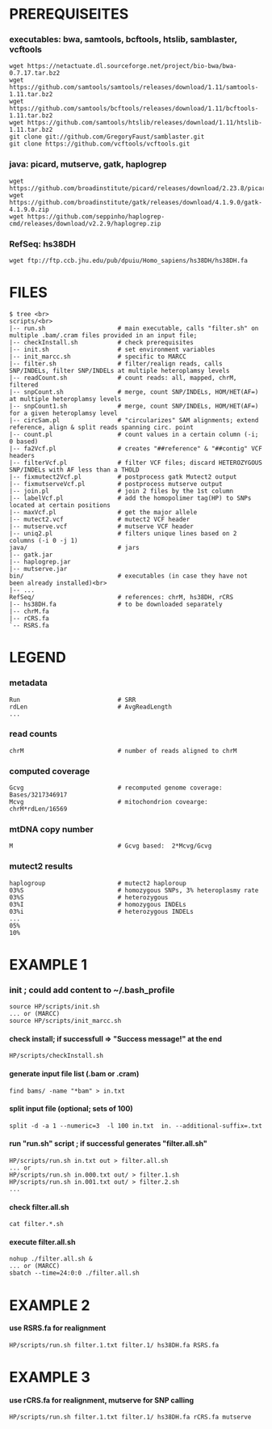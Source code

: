 # PREREQUISEITES #

### executables: bwa, samtools, bcftools, htslib, samblaster, vcftools ###
    wget https://netactuate.dl.sourceforge.net/project/bio-bwa/bwa-0.7.17.tar.bz2
    wget https://github.com/samtools/samtools/releases/download/1.11/samtools-1.11.tar.bz2
    wget https://github.com/samtools/bcftools/releases/download/1.11/bcftools-1.11.tar.bz2
    wget https://github.com/samtools/htslib/releases/download/1.11/htslib-1.11.tar.bz2
    git clone git://github.com/GregoryFaust/samblaster.git
    git clone https://github.com/vcftools/vcftools.git

### java: picard, mutserve, gatk, haplogrep ###
    wget https://github.com/broadinstitute/picard/releases/download/2.23.8/picard.jar
    wget https://github.com/broadinstitute/gatk/releases/download/4.1.9.0/gatk-4.1.9.0.zip
    wget https://github.com/seppinho/haplogrep-cmd/releases/download/v2.2.9/haplogrep.zip

### RefSeq: hs38DH ###
    wget ftp://ftp.ccb.jhu.edu/pub/dpuiu/Homo_sapiens/hs38DH/hs38DH.fa

# FILES #

    $ tree <br>
    scripts/<br>
    |-- run.sh                    # main executable, calls "filter.sh" on multiple .bam/.cram files provided in an input file;
    |-- checkInstall.sh           # check prerequisites
    |-- init.sh                   # set environment variables
    |-- init_marcc.sh             # specific to MARCC
    |-- filter.sh                 # filter/realign reads, calls SNP/INDELs, filter SNP/INDELs at multiple heteroplamsy levels
    |-- readCount.sh              # count reads: all, mapped, chrM, filtered
    |-- snpCount.sh               # merge, count SNP/INDELs, HOM/HET(AF=) at multiple heteroplamsy levels
    |-- snpCount1.sh              # merge, count SNP/INDELs, HOM/HET(AF=) for a given heteroplamsy level
    |-- circSam.pl                # "circularizes" SAM alignments; extend reference, align & split reads spanning circ. point
    |-- count.pl                  # count values in a certain column (-i; 0 based)
    |-- fa2Vcf.pl                 # creates "##reference" & "##contig" VCF headers
    |-- filterVcf.pl              # filter VCF files; discard HETEROZYGOUS SNP/INDELs with AF less than a THOLD
    |-- fixmutect2Vcf.pl          # postprocess gatk Mutect2 output
    |-- fixmutserveVcf.pl         # postprocess mutserve output
    |-- join.pl                   # join 2 files by the 1st column
    |-- labelVcf.pl               # add the homopolimer tag(HP) to SNPs located at certain positions
    |-- maxVcf.pl                 # get the major allele
    |-- mutect2.vcf               # mutect2 VCF header
    |-- mutserve.vcf              # mutserve VCF header
    |-- uniq2.pl                  # filters unique lines based on 2 columns (-i 0 -j 1)
    java/                         # jars
    |-- gatk.jar
    |-- haplogrep.jar
    |-- mutserve.jar
    bin/                          # executables (in case they have not been already installed)<br>
    |-- ...
    RefSeq/                       # references: chrM, hs38DH, rCRS
    |-- hs38DH.fa                 # to be downloaded separately
    |-- chrM.fa
    |-- rCRS.fa
    `-- RSRS.fa

# LEGEND #

### metadata ###
    Run                           # SRR
    rdLen                         # AvgReadLength
    ...

### read counts ###
    chrM                          # number of reads aligned to chrM

### computed coverage ####
    Gcvg                          # recomputed genome coverage: Bases/3217346917
    Mcvg                          # mitochondrion covearge: chrM*rdLen/16569

### mtDNA copy number ###
    M                             # Gcvg based:  2*Mcvg/Gcvg

### mutect2 results ###
    haplogroup                    # mutect2 haploroup
    03%S                          # homozygous SNPs, 3% heteroplasmy rate
    03%S                          # heterozygous
    03%I                          # homozygous INDELs
    03%i                          # heterozygous INDELs
    ...
    05%
    10%

# EXAMPLE 1 #

### init ; could add content to ~/.bash_profile ###
    source HP/scripts/init.sh	
    ... or (MARCC)	
    source HP/scripts/init_marcc.sh  

#### check install; if successfull => "Success message!" at the end ####
    HP/scripts/checkInstall.sh

#### generate input file list (.bam or .cram) ####
    find bams/ -name "*bam" > in.txt

#### split input file (optional; sets of 100) ####
    split -d -a 1 --numeric=3  -l 100 in.txt  in. --additional-suffix=.txt

#### run "run.sh" script ; if successful  generates "filter.all.sh" ####
    HP/scripts/run.sh in.txt out > filter.all.sh
    ... or
    HP/scripts/run.sh in.000.txt out/ > filter.1.sh
    HP/scripts/run.sh in.001.txt out/ > filter.2.sh
    ...

#### check filter.all.sh ####
    cat filter.*.sh

#### execute filter.all.sh ####
    nohup ./filter.all.sh &
    ... or (MARCC)
    sbatch --time=24:0:0 ./filter.all.sh

# EXAMPLE 2 #
#### use RSRS.fa for realignment ####
    HP/scripts/run.sh filter.1.txt filter.1/ hs38DH.fa RSRS.fa

# EXAMPLE 3 #
#### use rCRS.fa for realignment, mutserve for SNP calling ####
    HP/scripts/run.sh filter.1.txt filter.1/ hs38DH.fa rCRS.fa mutserve

